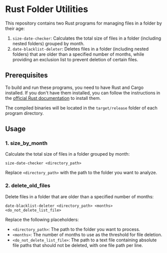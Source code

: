 # Rust Folder Utilities

This repository contains two Rust programs for managing files in a folder by their age:

1. `size-date-checker`: Calculates the total size of files in a folder (including nested folders) grouped by month.
2. `date-blacklist-deleter`: Deletes files in a folder (including nested folders) that are older than a specified number of months, while providing an exclusion list to prevent deletion of certain files.

## Prerequisites

To build and run these programs, you need to have Rust and Cargo installed. If you don't have them installed, you can follow the instructions in the [official Rust documentation](https://www.rust-lang.org/tools/install) to install them.

The compiled binaries will be located in the `target/release` folder of each program directory.

## Usage

### 1. size_by_month

Calculate the total size of files in a folder grouped by month:

```
size-date-checker <directory_path>
```

Replace `<directory_path>` with the path to the folder you want to analyze.

### 2. delete_old_files

Delete files in a folder that are older than a specified number of months:

```
date-blacklist-deleter <directory_path> <months> <do_not_delete_list_file>
```

Replace the following placeholders:

- `<directory_path>`: The path to the folder you want to process.
- `<months>`: The number of months to use as the threshold for file deletion.
- `<do_not_delete_list_file>`: The path to a text file containing absolute file paths that should not be deleted, with one file path per line.